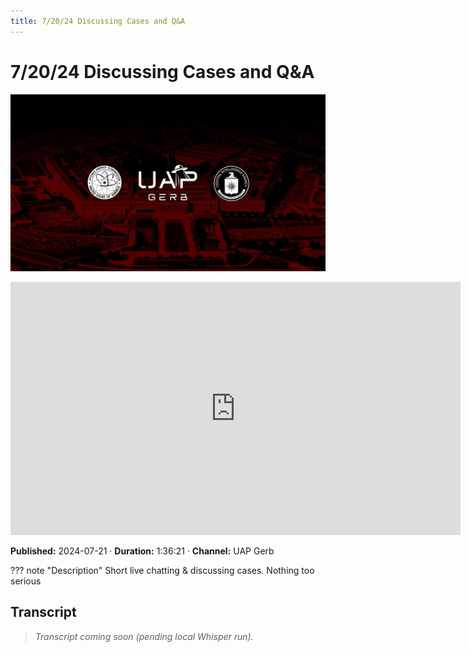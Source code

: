```yaml
---
title: 7/20/24 Discussing Cases and Q&A
---
```


# 7/20/24 Discussing Cases and Q&A

![thumbnail](../videos/1m0oJD59eXQ-72024-discussing-cases-and-qa/thumb.jpg)

<iframe width="720" height="405" src="https://www.youtube.com/embed/1m0oJD59eXQ" frameborder="0" allowfullscreen></iframe>

**Published:** 2024-07-21  ·  **Duration:** 1:36:21  ·  **Channel:** UAP Gerb

??? note "Description"
    Short live chatting & discussing cases. Nothing too serious

## Transcript
> _Transcript coming soon (pending local Whisper run)._
